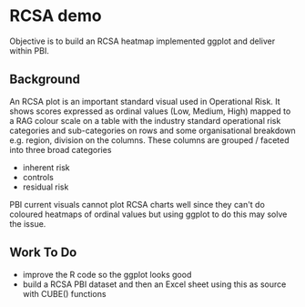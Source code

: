 # RCSA demo

Objective is to build an RCSA heatmap implemented  ggplot and deliver within PBI.  

## Background

An RCSA plot is an important standard visual used in Operational Risk.  It  shows scores expressed as ordinal values (Low, Medium, High) mapped to a RAG colour scale  on a table with the industry standard operational risk categories and sub-categories  on rows and some organisational breakdown e.g. region, division on the columns.  These columns are grouped / faceted into three broad categories

- inherent risk
-  controls
-  residual risk


PBI current visuals cannot plot RCSA charts well since they can't do coloured heatmaps of ordinal values but using ggplot to do this  may solve the issue.


## Work To Do

- improve the R code so the ggplot looks good
- build a RCSA PBI dataset and then an Excel sheet using this as source with CUBE() functions



